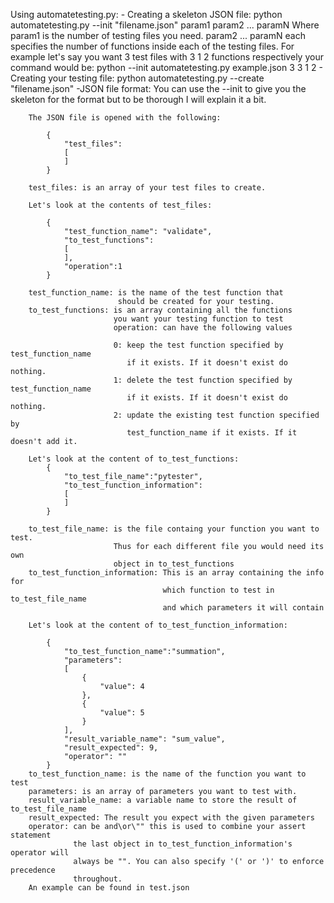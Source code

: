 Using automatetesting.py:
	- Creating a skeleton JSON file:
		python automatetesting.py --init "filename.json" param1 param2 ... paramN
		Where param1 is the number of testing files you need.
		param2 ... paramN each specifies the number of functions inside
		each of the testing files.
		For example let's say you want 3 test files with 3 1 2 functions 
		respectively your command would be:
		python --init automatetesting.py example.json 3 3 1 2
	- Creating your testing file:
		python automatetesting.py --create "filename.json"
	-JSON file format:
		You can use the --init to give you the skeleton for the format 
		but to be thorough I will explain it a bit.
		
		The JSON file is opened with the following:
		
			{
				"test_files":
				[
				]
			}
			
		test_files: is an array of your test files to create.
		
		Let's look at the contents of test_files:
			
			{
				"test_function_name": "validate",
				"to_test_functions":
				[
				],
				"operation":1
			}
			
		test_function_name: is the name of the test function that
							should be created for your testing.
		to_test_functions: is an array containing all the functions
						   you want your testing function to test
						   operation: can have the following values
						   
				           0: keep the test function specified by test_function_name
						      if it exists. If it doesn't exist do nothing.
				           1: delete the test function specified by test_function_name 
				              if it exists. If it doesn't exist do nothing.
				           2: update the existing test function specified by 
						      test_function_name if it exists. If it doesn't add it.
		
		Let's look at the content of to_test_functions:
			{
				"to_test_file_name":"pytester",
				"to_test_function_information":
				[
				]
			}
			
		to_test_file_name: is the file containg your function you want to test.
		                   Thus for each different file you would need its own 
						   object in to_test_functions
		to_test_function_information: This is an array containing the info for 
		                              which function to test in to_test_file_name
									  and which parameters it will contain
		
		Let's look at the content of to_test_function_information:
			
			{
				"to_test_function_name":"summation",
				"parameters": 
				[
					{
						"value": 4
					},
					{
						"value": 5
					}
				],
				"result_variable_name": "sum_value",
				"result_expected": 9,
				"operator": ""
			}
		to_test_function_name: is the name of the function you want to test
		parameters: is an array of parameters you want to test with.
		result_variable_name: a variable name to store the result of to_test_file_name
		result_expected: The result you expect with the given parameters
		operator: can be and\or\"" this is used to combine your assert statement
		          the last object in to_test_function_information's operator will
				  always be "". You can also specify '(' or ')' to enforce precedence
				  throughout.
		An example can be found in test.json
								
		
	
	